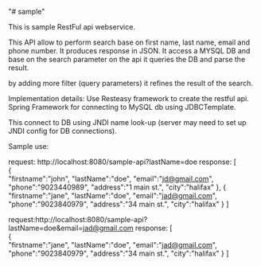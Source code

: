"# sample" 

This is sample RestFul api webservice.


This API allow to perform search base on first name, last name, email and phone number.
It produces response in JSON. It access a MYSQL DB and base on the search parameter on the api it queries the DB and parse the result.

by adding more filter (query parameters) it refines the result of the search.

Implementation details:
Use Resteasy framework to create the restful api.
Spring Framework for connecting to MySQL db using JDBCTemplate.

This connect to DB using JNDI name look-up (server may need to set up JNDI config for DB  connections).


Sample use:

request:
http://localhost:8080/sample-api?lastName=doe
response:
[  
   {  
      "firstname":"john",
      "lastName":"doe",
      "email":"jd@gmail.com",
      "phone":"9023440989",
      "address":"1 main st.",
      "city":"halifax"
   },
   {  
      "firstname":"jane",
      "lastName":"doe",
      "email":"jad@gmail.com",
      "phone":"9023840979",
      "address":"34 main st.",
      "city":"halifax"
   }
]

request:http://localhost:8080/sample-api?lastName=doe&email=jad@gmail.com
response:
[  
   {  
      "firstname":"jane",
      "lastName":"doe",
      "email":"jad@gmail.com",
      "phone":"9023840979",
      "address":"34 main st.",
      "city":"halifax"
   }
]
